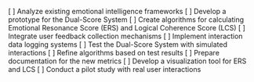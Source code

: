 [ ] Analyze existing emotional intelligence frameworks
[ ] Develop a prototype for the Dual-Score System
[ ] Create algorithms for calculating Emotional Resonance Score (ERS) and Logical Coherence Score (LCS)
[ ] Integrate user feedback collection mechanisms
[ ] Implement interaction data logging systems
[ ] Test the Dual-Score System with simulated interactions
[ ] Refine algorithms based on test results
[ ] Prepare documentation for the new metrics
[ ] Develop a visualization tool for ERS and LCS
[ ] Conduct a pilot study with real user interactions